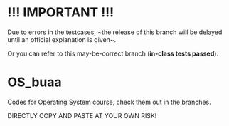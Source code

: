 # !!! IMPORTANT !!!
Due to errors in the testcases, ~the release of this branch will be delayed until an official explanation is given~.

Or you can refer to this may-be-correct branch (**in-class tests passed**).

# OS_buaa

Codes for Operating System course, check them out in the branches.

DIRECTLY COPY AND PASTE AT YOUR OWN RISK!

